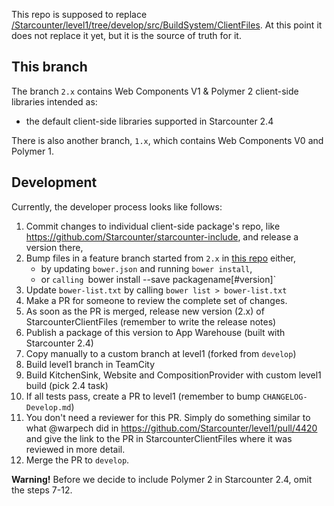 This repo is supposed to replace [/Starcounter/level1/tree/develop/src/BuildSystem/ClientFiles](https://github.com/Starcounter/level1/tree/develop/src/BuildSystem/ClientFiles). At this point it does not replace it yet, but it is the source of truth for it.

## This branch

The branch `2.x` contains Web Components V1 & Polymer 2 client-side libraries intended as:

- the default client-side libraries supported in Starcounter 2.4

There is also another branch, `1.x`, which contains Web Components V0 and Polymer 1.

## Development

Currently, the developer process looks like follows:

1. Commit changes to individual client-side package's repo, like https://github.com/Starcounter/starcounter-include, and release a version there,
2. Bump files in a feature branch started from `2.x` in [this repo](https://github.com/Starcounter/StarcounterClientFiles) either,
   - by updating `bower.json` and running `bower install`,
   - or `calling `bower install --save packagename[#version]`
3. Update `bower-list.txt` by calling `bower list > bower-list.txt`
4. Make a PR for someone to review the complete set of changes.
5. As soon as the PR is merged, release new version (2.x) of StarcounterClientFiles (remember to write the release notes)
6. Publish a package of this version to App Warehouse (built with Starcounter 2.4)
7. Copy manually to a custom branch at level1 (forked from `develop`)
8. Build level1 branch in TeamCity
9. Build KitchenSink, Website and CompositionProvider with custom level1 build (pick 2.4 task)
10. If all tests pass, create a PR to level1 (remember to bump `CHANGELOG-Develop.md`)
11. You don't need a reviewer for this PR. Simply do something similar to what @warpech did in https://github.com/Starcounter/level1/pull/4420 and give the link to the PR in StarcounterClientFiles where it was reviewed in more detail.
12. Merge the PR to `develop`.

**Warning!** Before we decide to include Polymer 2 in Starcounter 2.4, omit the steps 7-12.
